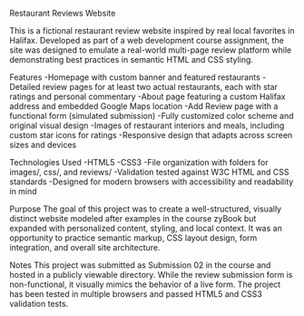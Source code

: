 Restaurant Reviews Website

This is a fictional restaurant review website inspired by real local favorites in Halifax. Developed as part of a web development 
course assignment, the site was designed to emulate a real-world multi-page review platform while demonstrating best practices in 
semantic HTML and CSS styling.

Features
-Homepage with custom banner and featured restaurants
-Detailed review pages for at least two actual restaurants, each with star ratings and personal commentary
-About page featuring a custom Halifax address and embedded Google Maps location
-Add Review page with a functional form (simulated submission)
-Fully customized color scheme and original visual design
-Images of restaurant interiors and meals, including custom star icons for ratings
-Responsive design that adapts across screen sizes and devices

Technologies Used
-HTML5
-CSS3
-File organization with folders for images/, css/, and reviews/
-Validation tested against W3C HTML and CSS standards
-Designed for modern browsers with accessibility and readability in mind

Purpose
The goal of this project was to create a well-structured, visually distinct website modeled after examples in the course zyBook but 
expanded with personalized content, styling, and local context. It was an opportunity to practice semantic markup, CSS layout design, 
form integration, and overall site architecture.

Notes
This project was submitted as Submission 02 in the course and hosted in a publicly viewable directory. While the review submission 
form is non-functional, it visually mimics the behavior of a live form. The project has been tested in multiple browsers and passed 
HTML5 and CSS3 validation tests.
